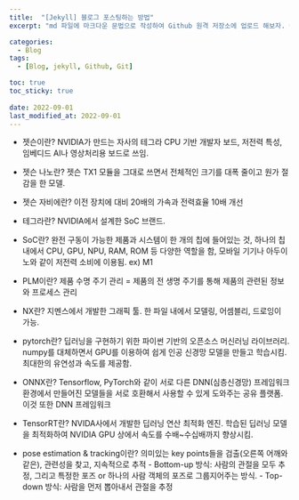```yaml
---
title:  "[Jekyll] 블로그 포스팅하는 방법"
excerpt: "md 파일에 마크다운 문법으로 작성하여 Github 원격 저장소에 업로드 해보자. 에디터는 Visual Studio code 사용! 로컬 서버에서 확인도 해보자. "

categories:
  - Blog
tags:
  - [Blog, jekyll, Github, Git]

toc: true
toc_sticky: true
 
date: 2022-09-01
last_modified_at: 2022-09-01
---
```

- 젯슨이란?
NVIDIA가 만드는 자사의 테그라 CPU 기반 개발자 보드, 저전력 특성, 임베디드 AI나 영상처리용 보드로 쓰임.

- 젯슨 나노란?
젯슨 TX1 모듈을 그대로 쓰면서 전체적인 크기를 대폭 줄이고 원가 절감을 한 모델.

- 젯슨 자비에란?
이전 장치에 대비 20배의 가속과 전력효율 10배 개선

- 테그라란?
NVIDIA에서 설계한 SoC 브랜드.

- SoC란?
완전 구동이 가능한 제품과 시스템이 한 개의 칩에 들어있는 것, 하나의 칩 내에서 CPU, GPU, NPU, RAM, ROM 등 다양한 역할을 함, 모바일 기기나 아두이노와 같이 저전력 소비에 이용됨. ex) M1

- PLM이란? 제품 수명 주기 관리 = 제품의 전 생명 주기를 통해 제품의 관련된 정보와 프로세스 관리

- NX란?
지멘스에서 개발한 그래픽 툴. 한 파일 내에서 모델링, 어셈블리, 드로잉이 가능.

- pytorch란?
딥러닝을 구현하기 위한 파이썬 기반의 오픈소스 머신러닝 라이브러리.
numpy를 대체하면서 GPU를 이용하여 쉽게 인공 신경망 모델을 만들고 학습시킴.
최대한의 유연성과 속도를 제공함.

- ONNX란?
Tensorflow, PyTorch와 같이 서로 다른 DNN(심층신경망) 프레임워크 환경에서 만들어진 모델들을 서로 호환해서 사용할 수 있게 도와주는 공유 플랫폼. 이것 또한 DNN 프레임워크

- TensorRT란?
NVIDA사에서 개발한 딥러닝 연산 최적화 엔진. 
학습된 딥러닝 모델을 최적화하여 NVIDIA GPU 상에서 속도를 수배~수십배까지 향상시킴.

- pose estimation & tracking이란?
의미있는 key points들을 검출(오른쪽 어깨와 같은), 관련성을 찾고, 지속적으로 추적
\- Bottom-up 방식: 사람의 관절을 모두 추정, 그리고 특정한 포즈 or 하나의 사람 객체의 포즈로 그룹지어주는 방식.
\- Top-down 방식: 사람을 먼저 뽑아내서 관절을 추정
